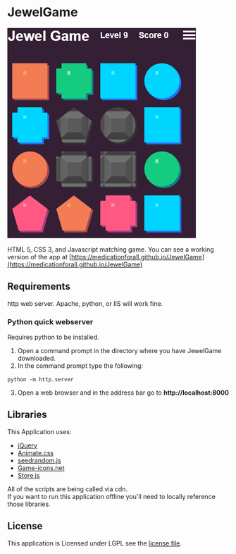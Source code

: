 # JewelGame


![Screenshot](image/screenshot2.png)

HTML 5, CSS 3, and Javascript matching game.
You can see a working version of the app at [https://medicationforall.github.io/JewelGame](https://medicationforall.github.io/JewelGame)

## Requirements
http web server. Apache, python, or IIS will work fine.

### Python quick webserver
Requires python to be installed.
1. Open a command prompt in the directory where you have JewelGame downloaded.
2. In the command prompt type the following:
```
python -m http.server
```
3. Open a web browser and in the address bar go to **http://localhost:8000**

## Libraries
This Application uses:
* [jQuery](https://jquery.com/)
* [Animate.css](https://daneden.github.io/animate.css/)
* [seedrandom.js](https://github.com/davidbau/seedrandom)
* [Game-icons.net](http://game-icons.net/)
* [Store.js](https://github.com/marcuswestin/store.js)


All of the scripts are being called via cdn.<br />
If you want to run this application offline you'll need to locally reference those libraries.


## License
This application is Licensed under LGPL see the [license file](LICENSE).
